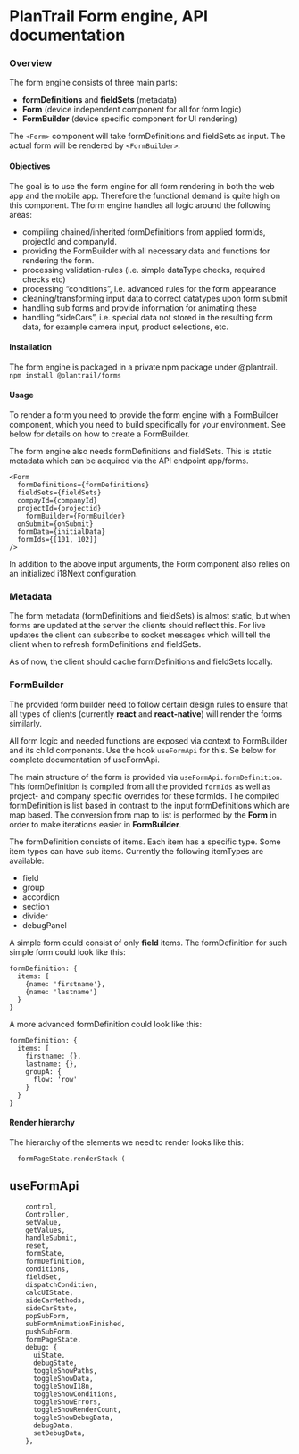# PlanTrail Form engine, API documentation

### Overview
The form engine consists of three main parts:
* **formDefinitions** and **fieldSets** (metadata)
* **Form** (device independent component for all for form logic)
* **FormBuilder** (device specific component for UI rendering)

The `<Form>` component will take formDefinitions and fieldSets as input. The actual form will be rendered by `<FormBuilder>`.

#### Objectives
The goal is to use the form engine for all form rendering in both the web app and the mobile app. Therefore the functional demand is quite high on this component. The form engine handles all logic around the following areas:
* compiling chained/inherited formDefinitions from applied formIds, projectId and companyId.
* providing the FormBuilder with all necessary data and functions for rendering the form.
* processing validation-rules (i.e. simple dataType checks, required checks etc)
* processing “conditions”, i.e. advanced rules for the form appearance
* cleaning/transforming input data to correct datatypes upon form submit
* handling sub forms and provide information for animating these
* handling “sideCars”, i.e. special data not stored in the resulting form data, for example camera input, product selections, etc.

#### Installation
The form engine is packaged in a private npm package under @plantrail.
`npm install @plantrail/forms`

#### Usage
To render a form you need to provide the form engine with a FormBuilder component, which you need to build specifically for your environment. See below for details on how to create a FormBuilder.

The form engine also needs formDefinitions and fieldSets. This is static metadata which can be acquired via the API endpoint app/forms.

```
<Form
  formDefinitions={formDefinitions}
  fieldSets={fieldSets}
  compayId={companyId}
  projectId={projectid}
	formBuilder={FormBuilder}
  onSubmit={onSubmit}
  formData={initialData}
  formIds={[101, 102]}
/>
```

In addition to the above input arguments, the Form component also relies on an initialized i18Next configuration.

### Metadata
The form metadata (formDefinitions and fieldSets) is almost static, but when forms are updated at the server the clients should reflect this. For live updates the client can subscribe to socket messages which will tell the client when to refresh formDefinitions and fieldSets.

As of now, the client should cache formDefinitions and fieldSets locally.

### FormBuilder
The provided form builder need to follow certain design rules to ensure that all types of clients (currently **react** and **react-native**) will render the forms similarly.

All form logic and needed functions are exposed via context to FormBuilder and its child components. Use the hook `useFormApi` for this. Se below for complete documentation of useFormApi.

The main structure of the form is provided via `useFormApi.formDefinition`. This formDefinition is compiled from all the provided  `formIds`  as well as project- and company specific overrides for these formIds. The compiled formDefinition is list based in contrast to the input formDefinitions which are map based. The conversion from map to list is performed by the **Form** in order to make iterations easier in **FormBuilder**.

The formDefinition consists of items. Each item has a specific type. Some item types can have sub items. Currently the following itemTypes are available:
* field
* group
* accordion
* section
* divider
* debugPanel

A simple form could consist of only **field** items. The formDefinition for such simple form could look like this:
```
formDefinition: {
  items: [
    {name: 'firstname'},
    {name: 'lastname'}
  }
}
```

A more advanced formDefinition could look like this:

```
formDefinition: {
  items: [
    firstname: {},
    lastname: {},
    groupA: {
      flow: 'row'
    }
  }
}
```


#### Render hierarchy
The hierarchy of the elements we need to render looks like this:

```
  formPageState.renderStack (
```


## useFormApi
```
    control,
    Controller,
    setValue,
    getValues,
    handleSubmit,
    reset,
    formState,
    formDefinition,
    conditions,
    fieldSet,
    dispatchCondition,
    calcUIState,
    sideCarMethods,
    sideCarState,
    popSubForm,
    subFormAnimationFinished,
    pushSubForm,
    formPageState,
    debug: {
      uiState,
      debugState,
      toggleShowPaths,
      toggleShowData,
      toggleShowI18n,
      toggleShowConditions,
      toggleShowErrors,
      toggleShowRenderCount,
      toggleShowDebugData,
      debugData,
      setDebugData,
    },
```
